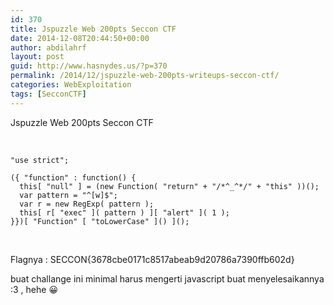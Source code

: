```yaml
---
id: 370
title: Jspuzzle Web 200pts Seccon CTF
date: 2014-12-08T20:44:50+00:00
author: abdilahrf
layout: post
guid: http://www.hasnydes.us/?p=370
permalink: /2014/12/jspuzzle-web-200pts-writeups-seccon-ctf/
categories: WebExploitation
tags: [SecconCTF]
---
```

Jspuzzle Web 200pts Seccon CTF

&nbsp;

<pre><code class="language-javascript">"use strict";

({ "function" : function() {
  this[ "null" ] = (new Function( "return" + "/*^_^*/" + "this" ))();
  var pattern = "^[w]$";
  var r = new RegExp( pattern );
  this[ r[ "exec" ]( pattern ) ][ "alert" ]( 1 );
}})[ "Function" [ "toLowerCase" ]() ]();</code></pre>

&nbsp;

Flagnya : SECCON{3678cbe0171c8517abeab9d20786a7390ffb602d}

buat challange ini minimal harus mengerti javascript buat menyelesaikannya :3 , hehe 😀